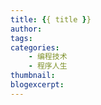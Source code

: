 ```yaml
---
title: {{ title }}
author:
tags:
categories:
    - 编程技术
    - 程序人生
thumbnail:
blogexcerpt:
---
```



